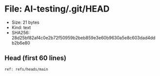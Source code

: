 # File: AI-testing/.git/HEAD

- Size: 21 bytes
- Kind: text
- SHA256: 28d25bf82af4c0e2b72f50959b2beb859e3e60b9630a5e8c603dad4ddb2b6e80

## Head (first 60 lines)

```
ref: refs/heads/main
```

